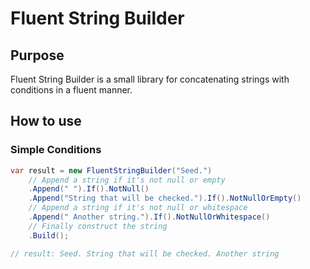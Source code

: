 # Fluent String Builder

## Purpose

Fluent String Builder is a small library for concatenating strings
with conditions in a fluent manner.

## How to use

### Simple Conditions

```csharp
var result = new FluentStringBuilder("Seed.")
    // Append a string if it's not null or empty
    .Append(" ").If().NotNull()
    .Append("String that will be checked.").If().NotNullOrEmpty()
    // Append a string if it's not null or whitespace
    .Append(" Another string.").If().NotNullOrWhitespace()
    // Finally construct the string
    .Build();

// result: Seed. String that will be checked. Another string

```